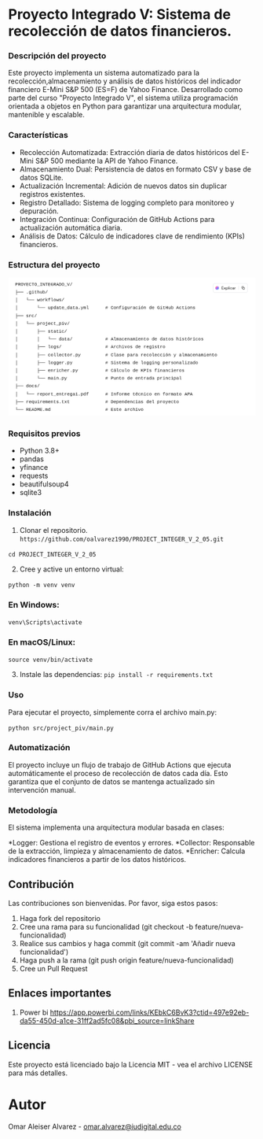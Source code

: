 # Proyecto Integrado V: Sistema de recolección de datos financieros.

### Descripción del proyecto

Este proyecto implementa un sistema automatizado para la recolección,almacenamiento y análisis de datos históricos del indicador financiero E-Mini S&P 500 (ES=F) de Yahoo Finance. Desarrollado como parte del curso "Proyecto Integrado V", el sistema utiliza programación orientada a objetos en Python para garantizar una arquitectura modular, mantenible y escalable.

### Características

* Recolección Automatizada: Extracción diaria de datos históricos del E-Mini S&P 500 mediante la API de Yahoo Finance.
* Almacenamiento Dual: Persistencia de datos en formato CSV y base de datos SQLite.
* Actualización Incremental: Adición de nuevos datos sin duplicar registros existentes.
* Registro Detallado: Sistema de logging completo para monitoreo y depuración.
* Integración Continua: Configuración de GitHub Actions para actualización automática diaria.
* Análisis de Datos: Cálculo de indicadores clave de rendimiento (KPIs) financieros.

### Estructura del proyecto
![alt text](image.png)

### Requisitos previos
* Python 3.8+
* pandas
* yfinance
* requests
* beautifulsoup4
* sqlite3

### Instalación

1. Clonar el repositorio.
`https://github.com/oalvarez1990/PROJECT_INTEGER_V_2_05.git`

`cd PROJECT_INTEGER_V_2_05`

2. Cree y active un entorno virtual:

`python -m venv venv`
### En Windows:
`venv\Scripts\activate`
### En macOS/Linux:
`source venv/bin/activate`

3. Instale las dependencias:
`pip install -r requirements.txt`

### Uso
Para ejecutar el proyecto, simplemente corra el archivo main.py:

`python src/project_piv/main.py`

### Automatización

El proyecto incluye un flujo de trabajo de GitHub Actions que ejecuta automáticamente el proceso de recolección de datos cada día. Esto garantiza que el conjunto de datos se mantenga actualizado sin intervención manual.

### Metodología

El sistema implementa una arquitectura modular basada en clases:

*Logger: Gestiona el registro de eventos y errores.
*Collector: Responsable de la extracción, limpieza y almacenamiento de datos.
*Enricher: Calcula indicadores financieros a partir de los datos históricos.

## Contribución
Las contribuciones son bienvenidas. Por favor, siga estos pasos:

1. Haga fork del repositorio
2. Cree una rama para su funcionalidad (git checkout -b feature/nueva-funcionalidad)
3. Realice sus cambios y haga commit (git commit -am 'Añadir nueva funcionalidad')
4. Haga push a la rama (git push origin feature/nueva-funcionalidad)
5. Cree un Pull Request

## Enlaces importantes
1. Power bi https://app.powerbi.com/links/KEbkC6BvK3?ctid=497e92eb-da55-450d-a1ce-31ff2ad5fc08&pbi_source=linkShare

## Licencia

Este proyecto está licenciado bajo la Licencia MIT - vea el archivo LICENSE para más detalles.

# Autor

Omar Aleiser Alvarez - omar.alvarez@iudigital.edu.co